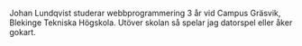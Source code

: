 Johan Lundqvist studerar webbprogrammering 3 år vid Campus Gräsvik, Blekinge Tekniska Högskola. Utöver skolan så spelar jag datorspel eller åker gokart.
